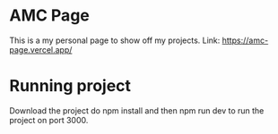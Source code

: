 # AMC Page
This is a my personal page to show off my projects.
Link: https://amc-page.vercel.app/
# Running project
Download the project do npm install and then npm run dev to run the project on port 3000.
